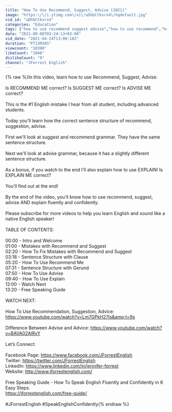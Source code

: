 ```yaml
---
title: "How To Use Recommend, Suggest, Advise [2021]"
image: "https:\/\/i.ytimg.com\/vi\/uDhbCtkxrx4\/hqdefault.jpg"
vid_id: "uDhbCtkxrx4"
categories: "Education"
tags: ["how to use recommend suggest advise","how to use recommend","how to use suggest"]
date: "2021-09-08T03:24:13+03:00"
vid_date: "2021-04-24T13:00:18Z"
duration: "PT13M38S"
viewcount: "10380"
likeCount: "1048"
dislikeCount: "9"
channel: "JForrest English"
---
```

{% raw %}In this video, learn how to use Recommend, Suggest, Advise. <br /><br />Is RECOMMEND ME correct? Is SUGGEST ME correct? Is ADVISE ME correct? <br /><br />This is the #1 English mistake I hear from all student, including advanced students. <br /><br />Today you'll learn how the correct sentence structure of recommend, suggestion, advise. <br /><br />First we'll look at suggest and recommend grammar. They have the same sentence structure. <br /><br />Next we'll look at advise grammar, because it has a slightly different sentence structure. <br /><br />As a bonus, if you watch to the end I'll also explain how to use EXPLAIN! Is EXPLAIN ME correct? <br /><br />You'll find out at the end! <br /><br />By the end of the video, you'll know how to use recommend, suggest, advise AND explain fluently and confidently. <br /><br />Please subscribe for more videos to help you learn English and sound like a native English speaker!  <br /><br />TABLE OF CONTENTS: <br /><br />00:00 - Intro and Welcome<br />01:00 - Mistakes with Recommend and Suggest<br />02:20 - How To Fix Mistakes with Recommend and Suggest<br />03:18 - Sentence Structure with Clause <br />05:20 - How To Use Recommend Me<br />07:31 - Sentence Structure with Gerund<br />07:50 - How To Use Advise <br />09:40 - How To Use Explain<br />12:00 - Watch Next <br />13:20 - Free Speaking Guide<br /><br />WATCH NEXT: <br /><br />How To Use Recommendation, Suggestion, Advice:  <a rel="nofollow" target="blank" href="https://www.youtube.com/watch?v=Lm7GPkH27ls&amp;t=9s">https://www.youtube.com/watch?v=Lm7GPkH27ls&amp;t=9s</a> <br /><br />Difference Between Advise and Advice: <a rel="nofollow" target="blank" href="https://www.youtube.com/watch?v=BAVA02AlRvY">https://www.youtube.com/watch?v=BAVA02AlRvY</a><br /><br />Let’s Connect: <br /><br />Facebook Page: <a rel="nofollow" target="blank" href="https://www.facebook.com/JForrestEnglish">https://www.facebook.com/JForrestEnglish</a> <br />Twitter: <a rel="nofollow" target="blank" href="https://twitter.com/JForrestEnglish">https://twitter.com/JForrestEnglish</a><br />LinkedIn: <a rel="nofollow" target="blank" href="https://www.linkedin.com/in/jennifer-forrest">https://www.linkedin.com/in/jennifer-forrest</a><br />Website: <a rel="nofollow" target="blank" href="http://www.jforrestenglish.com/">http://www.jforrestenglish.com/</a> <br /><br />Free Speaking Guide - How To Speak English Fluently and Confidently in 6 Easy Steps. <br /><a rel="nofollow" target="blank" href="https://jforrestenglish.com/free-guide/">https://jforrestenglish.com/free-guide/</a><br /><br />#JForrestEnglish #SpeakEnglishConfidently{% endraw %}
